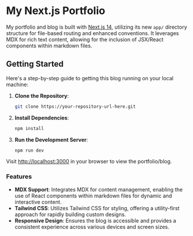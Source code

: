# My Next.js Portfolio

My portfolio and blog is built with [Next.js 14](https://nextjs.org/), utilizing its new `app/` directory structure for file-based routing and enhanced conventions. It leverages MDX for rich text content, allowing for the inclusion of JSX/React components within markdown files.

## Getting Started

Here's a step-by-step guide to getting this blog running on your local machine:

1. **Clone the Repository**:

   ```bash
   git clone https://your-repository-url-here.git
   ```

2. **Install Dependencies**:

   ```bash
   npm install
   ```

3. **Run the Development Server**:

   ```bash
   npm run dev
   ```

Visit [http://localhost:3000](http://localhost:3000) in your browser to view the portfolio/blog.

### Features

- **MDX Support**: Integrates MDX for content management, enabling the use of React components within markdown files for dynamic and interactive content.
- **Tailwind CSS**: Utilizes Tailwind CSS for styling, offering a utility-first approach for rapidly building custom designs.
- **Responsive Design**: Ensures the blog is accessible and provides a consistent experience across various devices and screen sizes.
